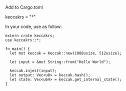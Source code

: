Add to Cargo.toml

keccakrs = "*"

In your code, use as follow:

    extern crate keccakrs;
    use keccakrs::*;

    fn main() {
      let mut keccak = Keccak::new(1088usize, 512usize);

      let input = &mut String::from("Hello World");
      
      keccak.injest(input);
      let output: Vec<u8> = keccak.hash();
      let state: Vec<u64> = keccak.get_internal_state();
    }

